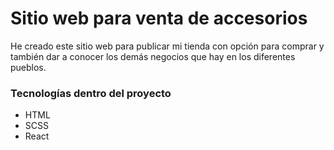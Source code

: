 # Sitio web para venta de accesorios

He creado este sitio web para publicar mi tienda con opción para comprar
y también dar a conocer los demás negocios que hay en los diferentes pueblos.

### Tecnologías dentro del proyecto

- HTML
- SCSS
- React